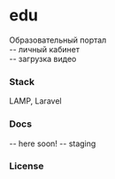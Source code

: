 # edu
Образовательный портал   
-- личный кабинет  
-- загрузка видео       

### Stack
LAMP, Laravel

### Docs  
-- here soon!
-- staging  


### License
